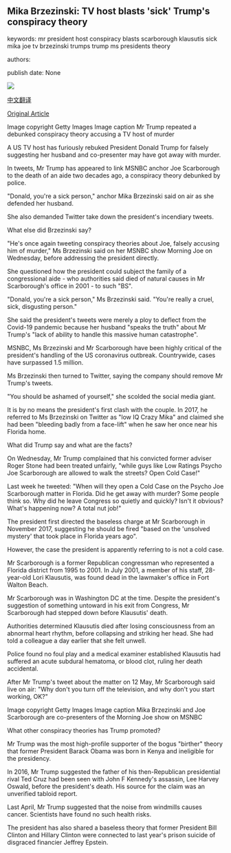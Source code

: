## Mika Brzezinski: TV host blasts 'sick' Trump's conspiracy theory

keywords: mr president host conspiracy blasts scarborough klausutis sick mika joe tv brzezinski trumps trump ms presidents theory

authors: 

publish date: None

![](https://ichef.bbci.co.uk/news/1024/branded_news/A815/production/_112392034_gettyimages-1226091774.jpg)

[中文翻译](Mika%20Brzezinski%3A%20TV%20host%20blasts%20%27sick%27%20Trump%27s%20conspiracy%20theory_zh.md)

[Original Article](https://www.bbc.com/news/world-us-canada-52748844)

Image copyright Getty Images Image caption Mr Trump repeated a debunked conspiracy theory accusing a TV host of murder

A US TV host has furiously rebuked President Donald Trump for falsely suggesting her husband and co-presenter may have got away with murder.

In tweets, Mr Trump has appeared to link MSNBC anchor Joe Scarborough to the death of an aide two decades ago, a conspiracy theory debunked by police.

"Donald, you're a sick person," anchor Mika Brzezinski said on air as she defended her husband.

She also demanded Twitter take down the president's incendiary tweets.

What else did Brzezinski say?

"He's once again tweeting conspiracy theories about Joe, falsely accusing him of murder," Ms Brzezinski said on her MSNBC show Morning Joe on Wednesday, before addressing the president directly.

She questioned how the president could subject the family of a congressional aide - who authorities said died of natural causes in Mr Scarborough's office in 2001 - to such "BS".

"Donald, you're a sick person," Ms Brzezinski said. "You're really a cruel, sick, disgusting person."

She said the president's tweets were merely a ploy to deflect from the Covid-19 pandemic because her husband "speaks the truth" about Mr Trump's "lack of ability to handle this massive human catastrophe".

MSNBC, Ms Brzezinski and Mr Scarborough have been highly critical of the president's handling of the US coronavirus outbreak. Countrywide, cases have surpassed 1.5 million.

Ms Brzezinski then turned to Twitter, saying the company should remove Mr Trump's tweets.

"You should be ashamed of yourself," she scolded the social media giant.

It is by no means the president's first clash with the couple. In 2017, he referred to Ms Brzezinski on Twitter as "low IQ Crazy Mika" and claimed she had been "bleeding badly from a face-lift" when he saw her once near his Florida home.

What did Trump say and what are the facts?

On Wednesday, Mr Trump complained that his convicted former adviser Roger Stone had been treated unfairly, "while guys like Low Ratings Psycho Joe Scarborough are allowed to walk the streets? Open Cold Case\!"

Last week he tweeted: "When will they open a Cold Case on the Psycho Joe Scarborough matter in Florida. Did he get away with murder? Some people think so. Why did he leave Congress so quietly and quickly? Isn't it obvious? What's happening now? A total nut job\!"

The president first directed the baseless charge at Mr Scarborough in November 2017, suggesting he should be fired "based on the 'unsolved mystery' that took place in Florida years ago".

However, the case the president is apparently referring to is not a cold case.

Mr Scarborough is a former Republican congressman who represented a Florida district from 1995 to 2001. In July 2001, a member of his staff, 28-year-old Lori Klausutis, was found dead in the lawmaker's office in Fort Walton Beach.

Mr Scarborough was in Washington DC at the time. Despite the president's suggestion of something untoward in his exit from Congress, Mr Scarborough had stepped down before Klausutis' death.

Authorities determined Klausutis died after losing consciousness from an abnormal heart rhythm, before collapsing and striking her head. She had told a colleague a day earlier that she felt unwell.

Police found no foul play and a medical examiner established Klausutis had suffered an acute subdural hematoma, or blood clot, ruling her death accidental.

After Mr Trump's tweet about the matter on 12 May, Mr Scarborough said live on air: "Why don't you turn off the television, and why don't you start working, OK?"

Image copyright Getty Images Image caption Mika Brzezinski and Joe Scarborough are co-presenters of the Morning Joe show on MSNBC

What other conspiracy theories has Trump promoted?

Mr Trump was the most high-profile supporter of the bogus "birther" theory that former President Barack Obama was born in Kenya and ineligible for the presidency.

In 2016, Mr Trump suggested the father of his then-Republican presidential rival Ted Cruz had been seen with John F Kennedy's assassin, Lee Harvey Oswald, before the president's death. His source for the claim was an unverified tabloid report.

Last April, Mr Trump suggested that the noise from windmills causes cancer. Scientists have found no such health risks.

The president has also shared a baseless theory that former President Bill Clinton and Hillary Clinton were connected to last year's prison suicide of disgraced financier Jeffrey Epstein.